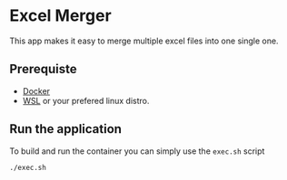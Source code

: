 # Excel Merger

This app makes it easy to merge multiple excel files into one single one.

## Prerequiste

- [Docker](https://docs.docker.com/get-started/get-docker/)
- [WSL](https://learn.microsoft.com/en-us/windows/wsl/install) or your prefered linux distro.

## Run the application

To build and run the container you can simply use the `exec.sh` script

```sh
./exec.sh
```

